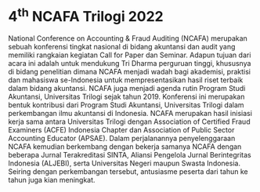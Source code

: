 # 4<sup>th</sup> NCAFA Trilogi 2022

National Conference on Accounting & Fraud Auditing (NCAFA) merupakan sebuah konferensi tingkat nasional di bidang akuntansi dan audit yang memiliki rangkaian kegiatan Call for Paper dan Seminar. Adapun tujuan dari acara ini adalah untuk mendukung Tri Dharma perguruan tinggi, khususnya di bidang penelitian dimana NCAFA menjadi wadah bagi akademisi, praktisi dan mahasiswa se-Indonesia untuk mempresentasikan hasil riset terbaik dalam bidang akuntansi. NCAFA juga menjadi agenda rutin Program Studi Akuntansi, Universitas Trilogi sejak tahun 2019. Konferensi ini merupakan bentuk kontribusi dari Program Studi Akuntansi, Universitas Trilogi dalam perkembangan ilmu akuntansi di Indonesia. NCAFA merupakan hasil inisiasi kerja sama antara Universitas Trilogi dengan Association of Certified Fraud Examiners (ACFE) Indonesia Chapter dan Association of Public Sector Accounting Educator (APSAE). Dalam perjalanannya penyelenggaraan NCAFA kemudian berkembang dengan bekerja samanya NCAFA dengan beberapa Jurnal Terakreditasi SINTA, Aliansi Pengelola Jurnal Berintegritas Indonesia (ALJEBI), serta Universitas Negeri maupun Swasta Indonesia. Seiring dengan perkembangan tersebut, antusiasme peserta dari tahun ke tahun juga kian meningkat.
